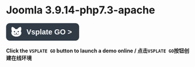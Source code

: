# Joomla 3.9.14-php7.3-apache

<a href="https://www.vsplate.com/?docker-compose=https://github.com/vsplate/dcenvs/joomla/3.9.14-php7.3-apache"><img alt="VSPLATE GO" src="https://raw.githubusercontent.com/vsplate/images/master/vsgo_btn.png" width="200px"></a>

**Click the `VSPLATE GO` button to launch a demo online / 点击`VSPLATE GO`按钮创建在线环境**